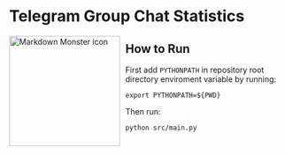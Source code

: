 # Telegram Group Chat Statistics

<img src="https://cdn.pixabay.com/photo/2020/10/17/13/21/telegram-5662082_960_720.png"
     alt="Markdown Monster icon"
     style="float: left; margin-right: 10px;" 
     width=200
     height=200
     />

## How to Run

First add `PYTHONPATH` in repository root directory enviroment variable by running:
```
export PYTHONPATH=${PWD}
```
Then run:

```
python src/main.py
```
